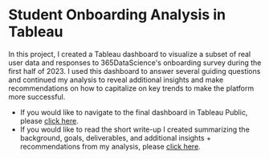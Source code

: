 Student Onboarding Analysis in Tableau
======================================

In this project, I created a Tableau dashboard to visualize a subset of real user data and responses to 365DataScience's onboarding survey during the first half of 2023. I used this dashboard to answer several guiding questions and continued my analysis to reveal additional insights and make recommendations on how to capitalize on key trends to make the platform more successful.
* If you would like to navigate to the final dashboard in Tableau Public, please [click here](https://public.tableau.com/app/profile/avinash.bisram/viz/StudentOnboardingDashboard/Dashboard1).
* If you would like to read the short write-up I created summarizing the background, goals, deliverables, and additional insights + recommendations from my analysis, please [click here](https://github.com/AvinashBisram/Data-Analysis-Projects/blob/main/Student%20Onboarding%20Analysis%20in%20Tableau/Student%20Onboarding%20Analysis%20Project%20Write-Up.pdf).